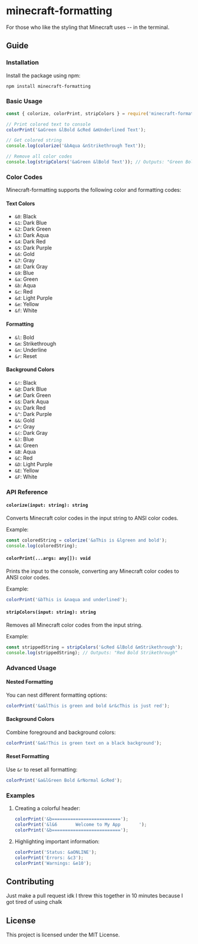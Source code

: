 # minecraft-formatting

For those who like the styling that Minecraft uses -- in the terminal.

## Guide

### Installation

Install the package using npm:

```bash
npm install minecraft-formatting
```

### Basic Usage

```javascript
const { colorize, colorPrint, stripColors } = require('minecraft-formatting');

// Print colored text to console
colorPrint('&aGreen &lBold &cRed &mUnderlined Text');

// Get colored string
console.log(colorize('&bAqua &nStrikethrough Text'));

// Remove all color codes
console.log(stripColors('&aGreen &lBold Text')); // Outputs: "Green Bold Text"
```

### Color Codes

Minecraft-formatting supports the following color and formatting codes:

#### Text Colors

-   `&0`: Black
-   `&1`: Dark Blue
-   `&2`: Dark Green
-   `&3`: Dark Aqua
-   `&4`: Dark Red
-   `&5`: Dark Purple
-   `&6`: Gold
-   `&7`: Gray
-   `&8`: Dark Gray
-   `&9`: Blue
-   `&a`: Green
-   `&b`: Aqua
-   `&c`: Red
-   `&d`: Light Purple
-   `&e`: Yellow
-   `&f`: White

#### Formatting

-   `&l`: Bold
-   `&m`: Strikethrough
-   `&n`: Underline
-   `&r`: Reset

#### Background Colors

-   `&!`: Black
-   `&@`: Dark Blue
-   `&#`: Dark Green
-   `&$`: Dark Aqua
-   `&%`: Dark Red
-   `&^`: Dark Purple
-   `&&`: Gold
-   `&*`: Gray
-   `&(`: Dark Gray
-   `&)`: Blue
-   `&A`: Green
-   `&B`: Aqua
-   `&C`: Red
-   `&D`: Light Purple
-   `&E`: Yellow
-   `&F`: White

### API Reference

#### `colorize(input: string): string`

Converts Minecraft color codes in the input string to ANSI color codes.

Example:

```javascript
const coloredString = colorize('&aThis is &lgreen and bold');
console.log(coloredString);
```

#### `colorPrint(...args: any[]): void`

Prints the input to the console, converting any Minecraft color codes to ANSI color codes.

Example:

```javascript
colorPrint('&bThis is &naqua and underlined');
```

#### `stripColors(input: string): string`

Removes all Minecraft color codes from the input string.

Example:

```javascript
const strippedString = stripColors('&cRed &lBold &mStrikethrough');
console.log(strippedString); // Outputs: "Red Bold Strikethrough"
```

### Advanced Usage

#### Nested Formatting

You can nest different formatting options:

```javascript
colorPrint('&a&lThis is green and bold &r&cThis is just red');
```

#### Background Colors

Combine foreground and background colors:

```javascript
colorPrint('&a&!This is green text on a black background');
```

#### Reset Formatting

Use `&r` to reset all formatting:

```javascript
colorPrint('&a&lGreen Bold &rNormal &cRed');
```

### Examples

1. Creating a colorful header:

    ```javascript
    colorPrint('&b==========================');
    colorPrint('&l&6       Welcome to My App       ');
    colorPrint('&b==========================');
    ```

2. Highlighting important information:

    ```javascript
    colorPrint('Status: &aONLINE');
    colorPrint('Errors: &c3');
    colorPrint('Warnings: &e10');
    ```

## Contributing

Just make a pull request idk I threw this together in 10 minutes because I got tired of using chalk

## License

This project is licensed under the MIT License.
